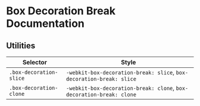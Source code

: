 # Box Decoration Break Documentation

## Utilities

| Selector                | Style                                                                |
| ----------------------- | -------------------------------------------------------------------- |
| `.box-decoration-slice` | `-webkit-box-decoration-break: slice`, `box-decoration-break: slice` |
| `.box-decoration-clone` | `-webkit-box-decoration-break: clone`, `box-decoration-break: clone` |
